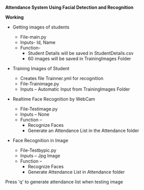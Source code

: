 **Attendance System Using Facial Detection and Recognition**

**Working**

- Getting images of students
  - File-main.py
  - Inputs- Id, Name
  - Function-
    - Student Details will be saved in StudentDetails.csv 
    - 60 images will be saved in TrainingImages Folder

- Training Images of Student
  - Creates file Trainner.yml for recognition
  - File-Trainimage.py
  - Inputs – Automatic Input from TrainingImages Folder



- Realtime Face Recognition by WebCam
  - File-Testimage.py
  - Inputs – None
  - Function –
    - Recognize Faces
    - Generate an Attendance List in the Attendance folder  

- Face Recognition in Image
  - File-Testbypic.py
  - Inputs – Jpg Image
  - Function – 
    - Recognize Faces
    - Generate Attendance List in Attendance folder  



Press 'q' to generate attendance list when testing image
